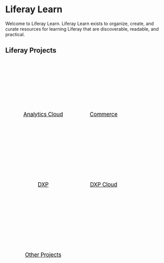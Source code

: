 <style>
.projects li a {
    float: left;
    width: 130px;
    height: 20px;
    text-align: center;
    margin: 10px 30px;
    padding: 150px 0 30px 0;
    background-position: 0 50%;
    background-size: 130px auto;
    background-repeat: no-repeat;
    font-size: 120%;
    color: black;
}
.projects li {
    list-style: none;
}
</style>

# Liferay Learn

Welcome to Liferay Learn. Liferay Learn exists to organize, create, and curate resources for learning Liferay that are discoverable, readable, and practical.

## Liferay Projects

<ul class="premium-projects projects">
    <li><a href="analytics-cloud/" style="background-image: url(./images/analytics-cloud-icon.svg)">Analytics Cloud</a></li>
    <li><a href="commerce/welcome-to-liferay-commerce/" style="background-image: url(https://liferay.dev/documents/14/110203810/commerce-logo-150x150.png/71e37ca4-61f5-9e70-a679-89cb4518faa1?t=1553617491021)">Commerce</a></li>
    <li><a href="dxp/" style="background-image: url(./images/dxp-icon.svg)">DXP</a></li>
    <li><a href="dxp-cloud/" style="background-image: url(./images/dxp-icon.svg)">DXP Cloud</a></li>
    <li><a href="other-projects/" style="background-image: url(https://liferay.dev/documents/14/110203810/liferay-marketplace.png/65c35158-e713-3bcb-1789-c2dcedb035c8?t=1522126882521)">Other Projects</a></li>
</ul>
<div style="clear: both; padding-bottom: 20px;"></div>
